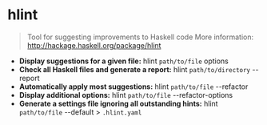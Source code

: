 # hlint
> Tool for suggesting improvements to Haskell code
> More information: <http://hackage.haskell.org/package/hlint>
- **Display suggestions for a given file:**
hlint `path/to/file` options
- **Check all Haskell files and generate a report:**
hlint `path/to/directory` --report
- **Automatically apply most suggestions:**
hlint `path/to/file` --refactor
- **Display additional options:**
hlint `path/to/file` --refactor-options
- **Generate a settings file ignoring all outstanding hints:**
hlint `path/to/file` --default > `.hlint.yaml`
